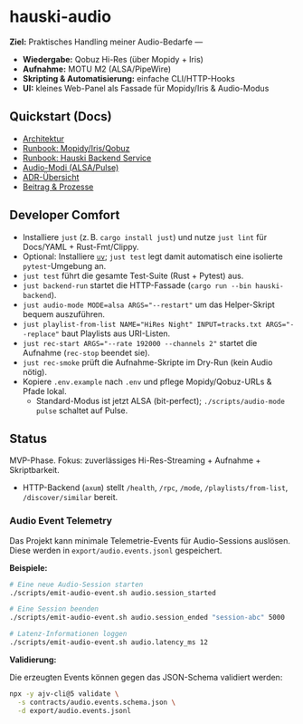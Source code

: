 # hauski-audio

**Ziel:** Praktisches Handling meiner Audio-Bedarfe —

- **Wiedergabe:** Qobuz Hi-Res (über Mopidy + Iris)
- **Aufnahme:** MOTU M2 (ALSA/PipeWire)
- **Skripting & Automatisierung:** einfache CLI/HTTP-Hooks
- **UI:** kleines Web-Panel als Fassade für Mopidy/Iris & Audio-Modus

## Quickstart (Docs)

- [Architektur](docs/ARCHITECTURE.md)
- [Runbook: Mopidy/Iris/Qobuz](docs/runbooks/mopidy_iris_qobuz.md)
- [Runbook: Hauski Backend Service](docs/runbooks/backend_service.md)
- [Audio-Modi (ALSA/Pulse)](docs/README_ALSA.md)
- [ADR-Übersicht](docs/adr/README.md)
- [Beitrag & Prozesse](docs/process/CONTRIBUTING.md)

## Developer Comfort

- Installiere `just` (z. B. `cargo install just`) und nutze `just lint` für
  Docs/YAML + Rust-Fmt/Clippy.
- Optional: Installiere [`uv`](https://github.com/astral-sh/uv); `just test`
  legt damit automatisch eine isolierte `pytest`-Umgebung an.
- `just test` führt die gesamte Test-Suite (Rust + Pytest) aus.
- `just backend-run` startet die HTTP-Fassade (`cargo run --bin
  hauski-backend`).
- `just audio-mode MODE=alsa ARGS="--restart"` um das Helper-Skript bequem
  auszuführen.
- `just playlist-from-list NAME="HiRes Night" INPUT=tracks.txt
  ARGS="--replace"` baut Playlists aus URI-Listen.
- `just rec-start ARGS="--rate 192000 --channels 2"` startet die Aufnahme
  (`rec-stop` beendet sie).
- `just rec-smoke` prüft die Aufnahme-Skripte im Dry-Run (kein Audio nötig).
- Kopiere `.env.example` nach `.env` und pflege Mopidy/Qobuz-URLs & Pfade
  lokal.
  - Standard-Modus ist jetzt ALSA (bit-perfect); `./scripts/audio-mode pulse`
    schaltet auf Pulse.

## Status

MVP-Phase. Fokus: zuverlässiges Hi-Res-Streaming + Aufnahme + Skriptbarkeit.

- HTTP-Backend (`axum`) stellt `/health`, `/rpc`, `/mode`,
  `/playlists/from-list`, `/discover/similar` bereit.

### Audio Event Telemetry

Das Projekt kann minimale Telemetrie-Events für Audio-Sessions auslösen.
Diese werden in `export/audio.events.jsonl` gespeichert.

**Beispiele:**

```bash
# Eine neue Audio-Session starten
./scripts/emit-audio-event.sh audio.session_started

# Eine Session beenden
./scripts/emit-audio-event.sh audio.session_ended "session-abc" 5000

# Latenz-Informationen loggen
./scripts/emit-audio-event.sh audio.latency_ms 12
```

**Validierung:**

Die erzeugten Events können gegen das JSON-Schema validiert werden:

```bash
npx -y ajv-cli@5 validate \
  -s contracts/audio.events.schema.json \
  -d export/audio.events.jsonl
```
